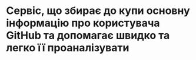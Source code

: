 # Сервіс, що збирає до купи основну інформацію про користувача GitHub та допомагає швидко та легко її проаналізувати

